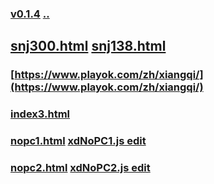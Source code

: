 
### [v0.1.4](https://github.com/littleflute/cchess/edit/master/play/readme.md) [..](..)
## [snj300.html](snj300.html) [snj138.html](snj138.html)
### [https://www.playok.com/zh/xiangqi/](https://www.playok.com/zh/xiangqi/)
### [index3.html](index3.html)
### [nopc1.html](nopc1.html) [xdNoPC1.js edit](https://github.com/littleflute/cchess/edit/master/play/xdNoPC1.js)
### [nopc2.html](nopc2.html) [xdNoPC2.js edit](https://github.com/littleflute/cchess/edit/master/play/xdNoPC2.js)
